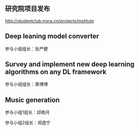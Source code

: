 ## 研究院项目发布
http://studentclub.msra.cn/projects/institute

## Deep leaning model converter
参与小组组长：张严健

## Survey and implement new deep learning algorithms on any DL framework
参与小组组长：黄博博

## Music generation
参与小组1组长：邱皓月

参与小组2组长：郑逸宁
